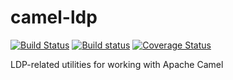 # camel-ldp

[![Build Status](https://travis-ci.org/trellis-ldp/camel-ldp.png?branch=master)](https://travis-ci.org/trellis-ldp/camel-ldp)
[![Build status](https://ci.appveyor.com/api/projects/status/uy67j48dh6vm18un/branch/master?svg=true)](https://ci.appveyor.com/project/acoburn/trellis-api/branch/master)
[![Coverage Status](https://coveralls.io/repos/github/trellis-ldp/camel-ldp/badge.svg?branch=master)](https://coveralls.io/github/trellis-ldp/camel-ldp?branch=master)

LDP-related utilities for working with Apache Camel


